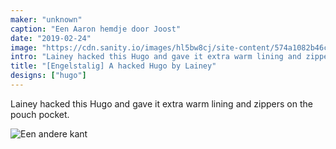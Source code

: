 ```yaml
---
maker: "unknown"
caption: "Een Aaron hemdje door Joost"
date: "2019-02-24"
image: "https://cdn.sanity.io/images/hl5bw8cj/site-content/574a1082b46ca29961461e9fa3f0a03772a1da74-1000x972.jpg"
intro: "Lainey hacked this Hugo and gave it extra warm lining and zippers on the pouch pocket."
title: "[Engelstalig] A hacked Hugo by Lainey"
designs: ["hugo"]
---
```


Lainey hacked this Hugo and gave it extra warm lining and zippers on the pouch pocket.

![Een andere kant](https://posts.freesewing.org/uploads/hugo_by_lainey_2_81b29a8f49.jpg "Een andere kant")

